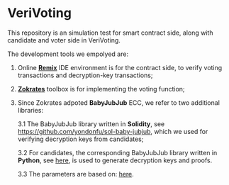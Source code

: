 # VeriVoting
This repository is an simulation test for smart contract side, along with candidate and voter side in VeriVoting.

The development tools we empolyed are:
1. Online [**Remix**](https://remix.ethereum.org/) IDE environment is for the contract side, to verify voting transactions and decryption-key transactions;
2. [**Zokrates**](https://zokrates.github.io/) toolbox is for implementing the voting function;
3. Since Zokrates adpoted **BabyJubJub** ECC, we refer to two additional libraries:

   3.1 The BabyJubJub library written in **Solidity**, see <https://github.com/yondonfu/sol-baby-jubjub>, which we used for verifying decryption keys from candidates;
   
   3.2 For candidates, the corresponding BabyJubJub library written in **Python**, see [here](https://github.com/barryWhiteHat/baby_jubjub_ecc/blob/620dbb661a8a24b29eb92fd488201b988609db9e/tests/sapling_jubjub.py), is used to generate decryption keys and proofs.
   
   3.3 The parameters are based on: [here](https://github.com/HarryR/ethsnarks/tree/9cdf0117c2e42c691e75b98979cb29b099eca998/src/jubjub).
